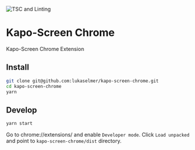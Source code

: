 ![TSC and Linting](https://github.com/lukaselmer/kapo-screen-chrome/workflows/TSC%20and%20Linting/badge.svg)

# Kapo-Screen Chrome

Kapo-Screen Chrome Extension

## Install

```sh
git clone git@github.com:lukaselmer/kapo-screen-chrome.git
cd kapo-screen-chrome
yarn
```

## Develop

```sh
yarn start
```

Go to chrome://extensions/ and enable `Developer mode`. Click `Load unpacked` and point to
`kapo-screen-chrome/dist` directory.
